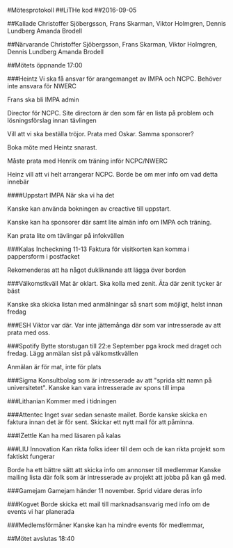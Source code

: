 #Mötesprotokoll
##LiTHe kod
##2016-09-05

##Kallade
Christoffer Sjöbergsson, Frans Skarman, Viktor Holmgren, Dennis Lundberg Amanda Brodell

##Närvarande
Christoffer Sjöbergsson, Frans Skarman, Viktor Holmgren, Dennis Lundberg Amanda Brodell

##Mötets öppnande
17:00

###Heintz
Vi ska få ansvar för arangemanget av IMPA och NCPC. Behöver inte ansvara för NWERC

Frans ska bli IMPA admin

Director för NCPC. Site directorn är den som får en lista på problem och lösningsförslag innan tävlingen


Vill att vi ska beställa tröjor. Prata med Oskar. Samma sponsorer?

Boka möte med Heintz snarast.

Måste prata med Henrik om träning inför NCPC/NWERC

Heinz vill att vi helt arrangerar NCPC. Borde be om mer info om vad detta innebär

####Uppstart IMPA
När ska vi ha det

Kanske kan använda bokningen av creactive till uppstart. 

Kanske kan ha sponsorer där samt lite almän info om IMPA och träning.


Kan  prata lite om tävlingar på infokvällen


###Kalas
Incheckning 11-13
Faktura för visitkorten kan komma i pappersform i postfacket

Rekomenderas att ha något dukliknande att lägga över  borden

###Välkomstkväll
Mat är oklart. Ska kolla med zenit. Äta där zenit tycker är bäst

Kanske ska skicka listan med anmälningar så snart som möjligt, helst innan fredag

###ESH
Viktor var där. Var inte jättemånga där som var intresserade av att prata med oss.

###Spotify
Bytte storstugan till 22:e September pga krock med draget och fredag.
Lägg anmälan sist på välkomstkvällen

Anmälan  är för mat, inte för plats

###Sigma
Konsultbolag som är intresserade av att "sprida sitt namn på universitetet".
Kanske kan vara intresserade av spons till impa

###Lithanian
Kommer med i tidningen

###Attentec
Inget svar sedan senaste mailet. Borde kanske skicka en faktura innan det är för sent.
Skickar ett nytt mail för att påminna.

###IZettle
Kan ha med läsaren på kalas

###LIU Innovation
Kan rikta folks ideer till dem och de kan rikta projekt som faktiskt fungerar

Borde ha ett bättre sätt att skicka info om annonser till medlemmar
Kanske mailing lista där folk som är intresserade av projekt att jobba på kan gå med.

###Gamejam
Gamejam händer 11 november. Sprid vidare deras info

###Kogvet
Borde skicka ett mail till marknadsansvarig med info om de events vi har planerada

###Medlemsförmåner
Kanske kan ha mindre events för medlemmar, 

##Mötet avslutas
18:40

